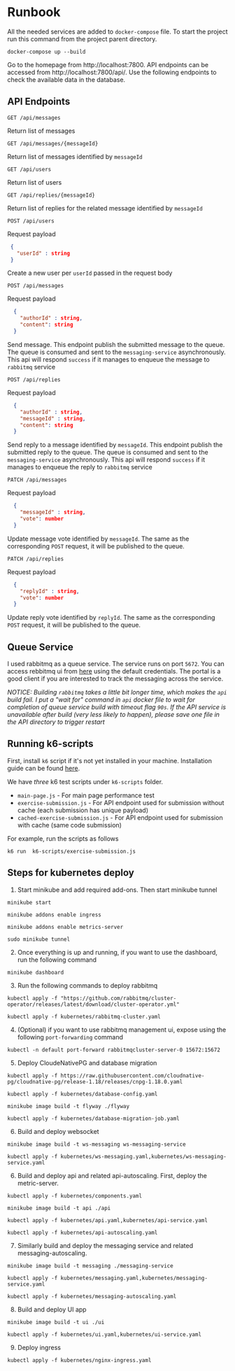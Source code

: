 # Runbook

All the needed services are added to `docker-compose` file. To start the project run this command from the project parent directory.

```console
docker-compose up --build
```

Go to the homepage from http://localhost:7800. API endpoints can be accessed from http://localhost:7800/api/. Use the following endpoints to check the available data in the database.

## API Endpoints

`GET /api/messages`

Return list of messages 

`GET /api/messages/{messageId}`

Return list of messages identified by `messageId`

`GET /api/users`

Return list of users

`GET /api/replies/{messageId}`

Return list of replies for the related message identified by `messageId`

`POST /api/users`

Request payload

 ```json
  { 
    "userId" : string 
  }
 ```

Create a new user per `userId` passed in the request body

`POST /api/messages`

Request payload

```json
  {
    "authorId" : string,
    "content": string 
  }
 ```

Send message. This endpoint publish the submitted message to the queue. The queue is consumed and sent to the `messaging-service` asynchronously. This api will respond `success` if it manages to enqueue the message to `rabbitmq` service

`POST /api/replies`

Request payload

```json
  {
    "authorId" : string,
    "messageId" : string,
    "content": string 
  }
 ```

Send reply to a message identified by `messageId`. This endpoint publish the submitted reply to the queue. The queue is consumed and sent to the `messaging-service` asynchronously. This api will respond `success` if it manages to enqueue the reply to `rabbitmq` service

`PATCH /api/messages`

Request payload

```json
  {
    "messageId" : string,
    "vote": number 
  }
 ```

Update message vote identified by `messageId`. The same as the corresponding `POST` request, it will be published to the queue.

`PATCH /api/replies`

Request payload

```json
  {
    "replyId" : string,
    "vote": number 
  }
 ```

Update reply vote identified by `replyId`. The same as the corresponding `POST` request, it will be published to the queue.

## Queue Service

I used rabbitmq as a queue service. The service runs on port `5672`. You can access rebbitmq ui from [here](http://localhost:15672/) using the default credentials. The portal is a good client if you are interested to track the messaging across the service.

*NOTICE: Building `rabbitmq` takes a little bit longer time, which makes the `api` build fail. I put a "wait for" command in `api` docker file to wait for completion of queue service build with timeout flag `90s`. If the API service is unavailable after build (very less likely to happen), please save one file in the API directory to trigger restart*  


## Running k6-scripts

First, install `k6` script if it's not yet installed in your machine. Installation guide can be found [here](https://k6.io/docs/get-started/installation/).

We have *three* k6 test scripts under `k6-scripts` folder.

- `main-page.js` - For main page performance test
- `exercise-submission.js` - For API endpoint used for submission without cache (each submission has unique payload)
- `cached-exercise-submission.js` - For API endpoint used for submission with cache (same code submission)

For example, run the scripts as follows

```console
k6 run  k6-scripts/exercise-submission.js   
```


## Steps for kubernetes deploy

1. Start minikube and add required add-ons. Then start minikube tunnel 

```console
minikube start 
```

```console
minikube addons enable ingress
```

```console
minikube addons enable metrics-server
```

```console
sudo minikube tunnel
```

2. Once everything is up and running, if you want to use the dashboard, run the following command

```console
minikube dashboard
```

3. Run the following commands to deploy rabbitmq


```console
kubectl apply -f "https://github.com/rabbitmq/cluster-operator/releases/latest/download/cluster-operator.yml"
```

```console
kubectl apply -f kubernetes/rabbitmq-cluster.yaml
```

4. (Optional) if you want to use rabbitmq management ui, expose using the following `port-forwarding` command

```console
kubectl -n default port-forward rabbitmqcluster-server-0 15672:15672
```

5. Deploy CloudeNativePG and database migration

```console
kubectl apply -f https://raw.githubusercontent.com/cloudnative-pg/cloudnative-pg/release-1.18/releases/cnpg-1.18.0.yaml
```

```console
kubectl apply -f kubernetes/database-config.yaml
```

```console
minikube image build -t flyway ./flyway
```

```console
kubectl apply -f kubernetes/database-migration-job.yaml
```

6. Build and deploy websocket

```console
minikube image build -t ws-messaging ws-messaging-service
```

```console
kubectl apply -f kubernetes/ws-messaging.yaml,kubernetes/ws-messaging-service.yaml
```

6. Build and deploy api and related api-autoscaling. First, deploy the metric-server.


```console
kubectl apply -f kubernetes/components.yaml
```

```console
minikube image build -t api ./api 
```

```console
kubectl apply -f kubernetes/api.yaml,kubernetes/api-service.yaml
```

```console
kubectl apply -f kubernetes/api-autoscaling.yaml
```

7. Similarly build and deploy the messaging service and related messaging-autoscaling.


```console
minikube image build -t messaging ./messaging-service 
```

```console
kubectl apply -f kubernetes/messaging.yaml,kubernetes/messaging-service.yaml
```

```console
kubectl apply -f kubernetes/messaging-autoscaling.yaml
```

8. Build and deploy UI app


```console
minikube image build -t ui ./ui
```

```console
kubectl apply -f kubernetes/ui.yaml,kubernetes/ui-service.yaml
```

9. Deploy ingress

```console
kubectl apply -f kubernetes/nginx-ingress.yaml 
```
